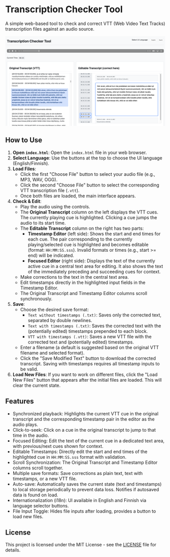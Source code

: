 # Transcription Checker Tool

A simple web-based tool to check and correct VTT (Web Video Text Tracks) transcription files against an audio source.

![alt text](<transcript screenshot.png>)

## How to Use

1.  **Open `index.html`**: Open the `index.html` file in your web browser.
2.  **Select Language**: Use the buttons at the top to choose the UI language (English/Finnish).
3.  **Load Files**:
    *   Click the first "Choose File" button to select your audio file (e.g., MP3, WAV, OGG).
    *   Click the second "Choose File" button to select the corresponding VTT transcription file (`.vtt`).
    *   Once both files are loaded, the main interface appears.
4.  **Check & Edit**:
    *   Play the audio using the controls.
    *   The **Original Transcript** column on the left displays the VTT cues. The currently playing cue is highlighted. Clicking a cue jumps the audio to its start time.
    *   The **Editable Transcript** column on the right has two parts:
        *   **Timestamp Editor** (left side): Shows the start and end times for each cue. The pair corresponding to the currently playing/selected cue is highlighted and becomes editable (format: `HH:MM:SS.sss`). Invalid formats or times (e.g., start >= end) will be indicated.
        *   **Focused Editor** (right side): Displays the text of the currently active cue in a central text area for editing. It also shows the text of the immediately preceding and succeeding cues for context.
    *   Make corrections to the text in the central text area.
    *   Edit timestamps directly in the highlighted input fields in the Timestamp Editor.
    *   The Original Transcript and Timestamp Editor columns scroll synchronously.
5.  **Save**:
    *   Choose the desired save format:
        *   `Text without timestamps (.txt)`: Saves only the corrected text, separated by double newlines.
        *   `Text with timestamps (.txt)`: Saves the corrected text with the (potentially edited) timestamps prepended to each block.
        *   `VTT with timestamps (.vtt)`: Saves a new VTT file with the corrected text and (potentially edited) timestamps.
    *   Enter a filename (a default is suggested based on the original VTT filename and selected format).
    *   Click the "Save Modified Text" button to download the corrected transcript. Saving with timestamps requires all timestamp inputs to be valid.
6.  **Load New Files**: If you want to work on different files, click the "Load New Files" button that appears after the initial files are loaded. This will clear the current state.

## Features

*   Synchronized playback: Highlights the current VTT cue in the original transcript and the corresponding timestamp pair in the editor as the audio plays.
*   Click-to-seek: Click on a cue in the original transcript to jump to that time in the audio.
*   Focused Editing: Edit the text of the current cue in a dedicated text area, with previous/next cues shown for context.
*   Editable Timestamps: Directly edit the start and end times of the highlighted cue in `HH:MM:SS.sss` format with validation.
*   Scroll Synchronization: The Original Transcript and Timestamp Editor columns scroll together.
*   Multiple save formats: Save corrections as plain text, text with timestamps, or a new VTT file.
*   Auto-save: Automatically saves the current state (text and timestamps) to local storage periodically to prevent data loss. Notifies if autosaved data is found on load.
*   Internationalization (i18n): UI available in English and Finnish via language selector buttons.
*   File Input Toggle: Hides file inputs after loading, provides a button to load new files.

## License

This project is licensed under the MIT License - see the [LICENSE](LICENSE) file for details.
